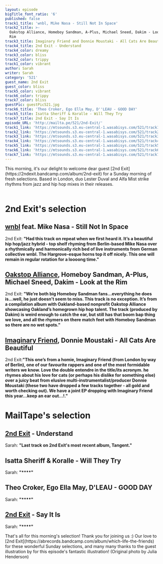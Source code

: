 ```yaml
---
layout: episode
bigTitle_font_ratio: '6'
published: false
track1_title: 'wnbl, Mike Nasa - Still Not In Space'
track2_title: >-
  Oakstop Alliance, Homeboy Sandman, A-Plus, Michael Sneed, Dakim - Look at the
  Rim
track3_title: Imaginary Friend and Donnie Moustaki - All Cats Are Beautiful
track4_title: 2nd Exit - Understand
track4_color: dreamy
track3_color: bliss
track2_color: trippy
track1_color: vibrant
author: Sarah
writer: Sarah
category: '521'
guest_name: 2nd Exit
guest_color: bliss
track5_color: vibrant
track6_color: trippy
track7_color: bliss
guestPic: guestPic521.jpg
track6_title: 'Theo Croker, Ego Ella May, D''LEAU - GOOD DAY'
track5_title: Isatta Sheriff & Koralle - Will They Try
track7_title: 2nd Exit - Say It Is
episode_URL: 'http://mailta.pe/521/2nd-Exit/'
track1_link: 'https://mtsounds.s3.eu-central-1.wasabisys.com/521/track1.mp3'
track2_link: 'https://mtsounds.s3.eu-central-1.wasabisys.com/521/track2.mp3'
track3_link: 'https://mtsounds.s3.eu-central-1.wasabisys.com/521/track3.mp3'
track4_link: 'https://mtsounds.s3.eu-central-1.wasabisys.com/521/track4.mp3'
track5_link: 'https://mtsounds.s3.eu-central-1.wasabisys.com/521/track5.mp3'
track6_link: 'https://mtsounds.s3.eu-central-1.wasabisys.com/521/track6.mp3'
track7_link: 'https://mtsounds.s3.eu-central-1.wasabisys.com/521/track7.mp3'
---
```

<p id="introduction"> This morning, it's our delight to welcome dear guest [2nd Exit](https://2ndexit.bandcamp.com/album/2nd-exit) for a Sunday morning of fresh selections. Based in London, duo Lester Duval and Alfa Mist strike rhythms from jazz and hip hop mixes in their releases. 
<br><br>
</p>

# 2nd Exit's selection

##  [wnbl](https://soundcloud.com/jsdonny) feat. Mike Nasa - Still Not In Space
2nd Exit: **"**Had this track on repeat when we first heard it. It’s a beautiful hip hop/jazz hybrid - top shelf rhyming from Berlin-based Mike Nasa over a rhythmically and harmonically rich bed of live instruments from German collective wnbl. The Hargrove-esque horns top it off nicely. This one will remain in regular rotation for a loooong time.**"**

## [Oakstop Alliance](https://soundcloud.com/agcook), Homeboy Sandman, A-Plus, Michael Sneed, Dakim - Look at the Rim
2nd Exit: **"**We’re both big Homeboy Sandman fans…everything he does is...well, he just doesn’t seem to miss. This track is no exception. It’s from a compilation album with Oakland-based nonprofit Oakstop Alliance showcasing Oakland’s homegrown hip hop talent. The track (produced by Dakim) is weird enough to catch the ear, but still has that boom bap thing we love, and all the rhymers on there match feet with Homeboy Sandman so there are no wet spots.**"**

##  [Imaginary Friend](https://soundcloud.com/kraftwerkofficial), Donnie Moustaki - All Cats Are Beautiful
2nd Exit:**"**This one’s from a homie, Imaginary Friend (from London by way of Berlin), one of our favourite rappers and one of the most formidable writers we know. Love the double entendre in the title/its acronym. he rhymes about his love for cats (or perhaps his dislike for something else) over a juicy beat from elusive multi-instrumentalist/producer Donnie Moustaki (these two have dropped a few tracks together - all gold and worth checking out). We have a joint EP dropping with Imaginary Friend this year…keep an ear out…!.**"**

# MailTape's selection

## [2nd Exit](https://2ndexit.bandcamp.com/album/2nd-exit) - Understand
Sarah: **"**Last track on 2nd Exit's most recent album, Tangent.**"**

## Isatta Sheriff & Koralle - Will They Try
Sarah: **"****"**

## Theo Croker, Ego Ella May, D'LEAU - GOOD DAY
Sarah: **"****"**

## [2nd Exit](https://2ndexit.bandcamp.com/album/2nd-exit) - Say It Is
Sarah: **"****"**

<p id="outroduction">That's all for this morning's selection! Thank you for joining us :) Our love to [2nd Exit](https://abrecords.bandcamp.com/album/which-life-the-friends) for these wonderful Sunday selections, and many many thanks to the guest illustration by  for this episode's fantastic illustration! (Original photo by Julia Henderson)</p>
